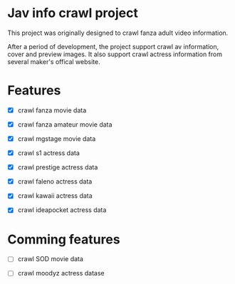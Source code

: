 # Jav info crawl project

This project was originally designed to crawl fanza adult video information.

After a period of development, the project support crawl av information, cover and preview images. It also support crawl actress information from several maker's  offical website.

# Features

*   [x] crawl fanza movie data

*   [x] crawl fanza amateur movie data

*   [x] crawl mgstage movie data

*   [x] crawl s1 actress data

*   [x] crawl prestige actress data

*   [x] crawl faleno actress data

*   [x] crawl kawaii actress data

*   [x] crawl ideapocket actress data

# Comming features

*   [ ] crawl SOD movie data

*   [ ] crawl moodyz actress datase
